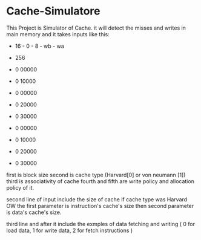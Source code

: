 # Cache-Simulatore

This Project is Simulator of Cache. it will detect the misses and writes in main memory and it takes inputs like this:

* 16 - 0 - 8 - wb - wa

* 256
* 0 00000 
* 0 10000 
* 0 00000 
* 0 20000 
* 0 30000 
* 0 00000 
* 0 10000 
* 0 20000 
* 0 30000 

first  is block size
second is cache type (Harvard[0] or von neumann [1])
third  is associativity of cache
fourth and fifth are write policy and allocation policy of it.

second line of input include the size of cache if cache type was Harvard OW the first parameter
                  is instruction's cache's size then second parameter is data's cache's size.

third line and after it include the exmples of data fetching and writing ( 0 for load data, 1 for write data, 2 for fetch instructions )
